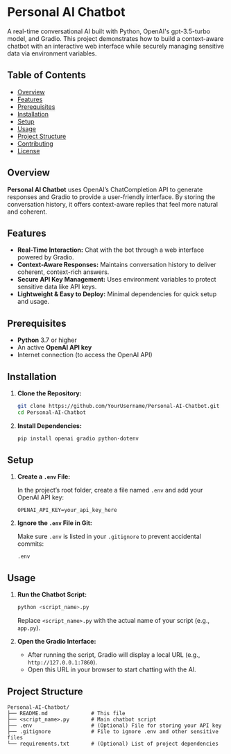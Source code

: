
# Personal AI Chatbot

A real-time conversational AI built with Python, OpenAI's gpt-3.5-turbo model, and Gradio. This project demonstrates how to build a context-aware chatbot with an interactive web interface while securely managing sensitive data via environment variables.

## Table of Contents
- [Overview](#overview)
- [Features](#features)
- [Prerequisites](#prerequisites)
- [Installation](#installation)
- [Setup](#setup)
- [Usage](#usage)
- [Project Structure](#project-structure)
- [Contributing](#contributing)
- [License](#license)

## Overview
**Personal AI Chatbot** uses OpenAI’s ChatCompletion API to generate responses and Gradio to provide a user-friendly interface. By storing the conversation history, it offers context-aware replies that feel more natural and coherent.

## Features
- **Real-Time Interaction:** Chat with the bot through a web interface powered by Gradio.  
- **Context-Aware Responses:** Maintains conversation history to deliver coherent, context-rich answers.  
- **Secure API Key Management:** Uses environment variables to protect sensitive data like API keys.  
- **Lightweight & Easy to Deploy:** Minimal dependencies for quick setup and usage.

## Prerequisites
- **Python** 3.7 or higher  
- An active **OpenAI API key**  
- Internet connection (to access the OpenAI API)

## Installation
1. **Clone the Repository:**
   ```bash
   git clone https://github.com/YourUsername/Personal-AI-Chatbot.git
   cd Personal-AI-Chatbot
   ```


2. **Install Dependencies:**
   ```bash
   pip install openai gradio python-dotenv
   ```

## Setup
1. **Create a `.env` File:**

   In the project’s root folder, create a file named `.env` and add your OpenAI API key:
   ```
   OPENAI_API_KEY=your_api_key_here
   ```

2. **Ignore the `.env` File in Git:**

   Make sure `.env` is listed in your `.gitignore` to prevent accidental commits:
   ```
   .env
   ```

## Usage
1. **Run the Chatbot Script:**
   ```bash
   python <script_name>.py
   ```
   Replace `<script_name>.py` with the actual name of your script (e.g., `app.py`).

2. **Open the Gradio Interface:**
   - After running the script, Gradio will display a local URL (e.g., `http://127.0.0.1:7860`).
   - Open this URL in your browser to start chatting with the AI.

## Project Structure
```
Personal-AI-Chatbot/
├── README.md              # This file
├── <script_name>.py       # Main chatbot script
├── .env                   # (Optional) File for storing your API key
├── .gitignore             # File to ignore .env and other sensitive files
└── requirements.txt       # (Optional) List of project dependencies

